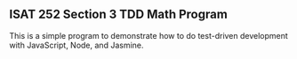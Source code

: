 ## ISAT 252 Section 3 TDD Math Program
This is a simple program to demonstrate how to do test-driven development with JavaScript, Node, and Jasmine.